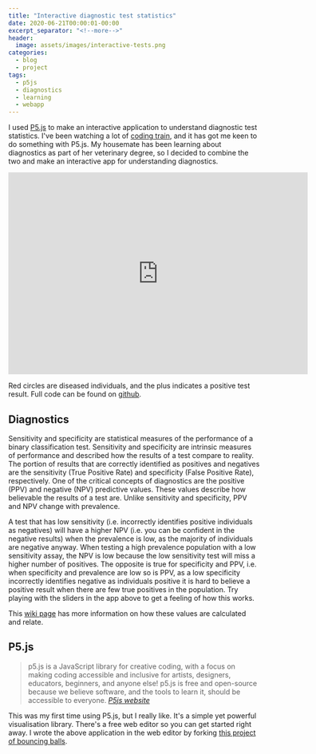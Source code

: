 ```yaml
---
title: "Interactive diagnostic test statistics"
date: 2020-06-21T00:00:01-00:00
excerpt_separator: "<!--more-->"
header:
  image: assets/images/interactive-tests.png
categories:
  - blog
  - project
tags:
  - p5js
  - diagnostics
  - learning
  - webapp
---
```

I used [P5.js](https://p5js.org/) to make an interactive application to understand diagnostic test statistics. I've been watching a lot of [coding train](https://www.youtube.com/channel/UCvjgXvBlbQiydffZU7m1_aw), and it has got me keen to do something with P5.js. My housemate has been learning about diagnostics as part of her veterinary degree, so I decided to combine the two and make an interactive app for understanding diagnostics.
<!--more-->

<iframe width="600" height="405" src="https://wytamma.github.io/interactive-diagnostic-test-statistics/index.html" frameborder="0" allowfullscreen></iframe>

Red circles are diseased individuals, and the plus indicates a positive test result. Full code can be found on [github](https://github.com/Wytamma/interactive-diagnostic-test-statistics).

## Diagnostics 
Sensitivity and specificity are statistical measures of the performance of a binary classification test. Sensitivity and specificity are intrinsic measures of performance and described how the results of a test compare to reality. The portion of results that are correctly identified as positives and negatives are the sensitivity (True Positive Rate) and specificity (False Positive Rate), respectively. One of the critical concepts of diagnostics are the positive (PPV) and negative (NPV) predictive values. These values describe how believable the results of a test are. Unlike sensitivity and specificity, PPV and NPV change with prevalence. 

A test that has low sensitivity (i.e. incorrectly identifies positive individuals as negatives) will have a higher NPV (i.e. you can be confident in the negative results) when the prevalence is low, as the majority of individuals are negative anyway. When testing a high prevalence population with a low sensitivity assay, the NPV is low because the low sensitivity test will miss a higher number of positives. The opposite is true for specificity and PPV, i.e. when specificity and prevalence are low so is PPV, as a low specificity incorrectly identifies negative as individuals positive it is hard to believe a positive result when there are few true positives in the population. Try playing with the sliders in the app above to get a feeling of how this works.

This [wiki page](https://en.wikipedia.org/wiki/Sensitivity_and_specificity#Confusion_matrix) has more information on how these values are calculated and relate.

## P5.js
> p5.js is a JavaScript library for creative coding, with a focus on making coding accessible and inclusive for artists, designers, educators, beginners, and anyone else! p5.js is free and open-source because we believe software, and the tools to learn it, should be accessible to everyone. <cite><a href="https://p5js.org/">P5js website</a></cite>

This was my first time using P5.js, but I really like. It's a simple yet powerful visualisation library. There's a free web editor so you can get started right away. I wrote the above application in the web editor by forking [this project of bouncing balls](https://editor.p5js.org/cdaein/sketches/HJdF8TL6-). 